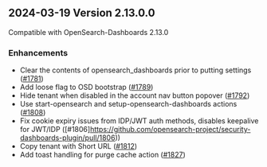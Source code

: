 ## 2024-03-19 Version 2.13.0.0

Compatible with OpenSearch-Dashboards 2.13.0

### Enhancements
* Clear the contents of opensearch_dashboards prior to putting settings ([#1781](https://github.com/opensearch-project/security-dashboards-plugin/pull/1781))
* Add loose flag to OSD bootstrap ([#1789](https://github.com/opensearch-project/security-dashboards-plugin/pull/1789))
* Hide tenant when disabled in the account nav button popover ([#1792](https://github.com/opensearch-project/security-dashboards-plugin/pull/1792))
*  Use start-opensearch and setup-opensearch-dashboards actions ([#1808](https://github.com/opensearch-project/security-dashboards-plugin/pull/1808))
* Fix cookie expiry issues from IDP/JWT auth methods, disables keepalive for JWT/IDP ([#1806]https://github.com/opensearch-project/security-dashboards-plugin/pull/1806))
* Copy tenant with Short URL ([#1812](https://github.com/opensearch-project/security-dashboards-plugin/pull/1812))
* Add toast handling for purge cache action ([#1827](https://github.com/opensearch-project/security-dashboards-plugin/pull/1827))
